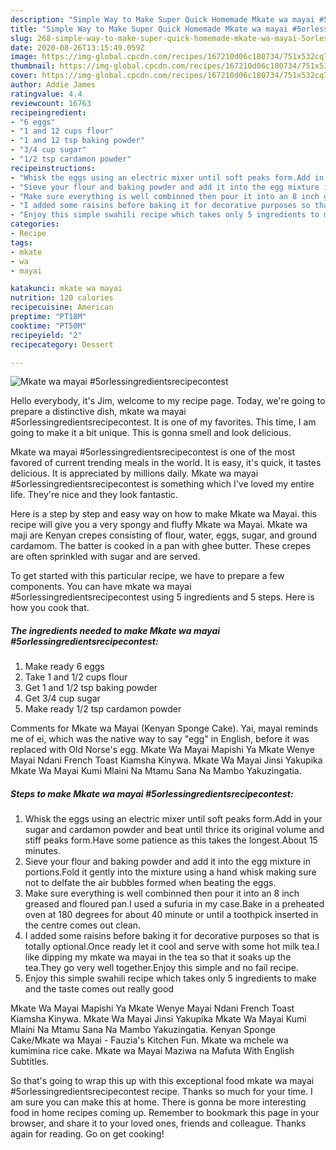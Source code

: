 ```yaml
---
description: "Simple Way to Make Super Quick Homemade Mkate wa mayai #5orlessingredientsrecipecontest"
title: "Simple Way to Make Super Quick Homemade Mkate wa mayai #5orlessingredientsrecipecontest"
slug: 268-simple-way-to-make-super-quick-homemade-mkate-wa-mayai-5orlessingredientsrecipecontest
date: 2020-08-26T13:15:49.059Z
image: https://img-global.cpcdn.com/recipes/167210d06c180734/751x532cq70/mkate-wa-mayai-5orlessingredientsrecipecontest-recipe-main-photo.jpg
thumbnail: https://img-global.cpcdn.com/recipes/167210d06c180734/751x532cq70/mkate-wa-mayai-5orlessingredientsrecipecontest-recipe-main-photo.jpg
cover: https://img-global.cpcdn.com/recipes/167210d06c180734/751x532cq70/mkate-wa-mayai-5orlessingredientsrecipecontest-recipe-main-photo.jpg
author: Addie James
ratingvalue: 4.4
reviewcount: 16763
recipeingredient:
- "6 eggs"
- "1 and 12 cups flour"
- "1 and 12 tsp baking powder"
- "3/4 cup sugar"
- "1/2 tsp cardamon powder"
recipeinstructions:
- "Whisk the eggs using an electric mixer until soft peaks form.Add in your sugar and cardamon powder and beat until thrice its original volume and stiff peaks form.Have some patience as this takes the longest.About 15 minutes."
- "Sieve your flour and baking powder and add it into the egg mixture in portions.Fold it gently into the mixture using a hand whisk making sure not to delfate the air bubbles formed when beating the eggs."
- "Make sure everything is well combinned then pour it into an 8 inch greased and floured pan.I used a sufuria in my case.Bake in a preheated oven at 180 degrees for about 40 minute or until a toothpick inserted in the centre comes out clean."
- "I added some raisins before baking it for decorative purposes so that is totally optional.Once ready let it cool and serve with some hot milk tea.I like dipping my mkate wa mayai in the tea so that it soaks up the tea.They go very well together.Enjoy this simple and no fail recipe."
- "Enjoy this simple swahili recipe which takes only 5 ingredients to make and the taste comes out really good"
categories:
- Recipe
tags:
- mkate
- wa
- mayai

katakunci: mkate wa mayai 
nutrition: 120 calories
recipecuisine: American
preptime: "PT18M"
cooktime: "PT50M"
recipeyield: "2"
recipecategory: Dessert

---
```



![Mkate wa mayai #5orlessingredientsrecipecontest](https://img-global.cpcdn.com/recipes/167210d06c180734/751x532cq70/mkate-wa-mayai-5orlessingredientsrecipecontest-recipe-main-photo.jpg)

Hello everybody, it's Jim, welcome to my recipe page. Today, we're going to prepare a distinctive dish, mkate wa mayai #5orlessingredientsrecipecontest. It is one of my favorites. This time, I am going to make it a bit unique. This is gonna smell and look delicious.

Mkate wa mayai #5orlessingredientsrecipecontest is one of the most favored of current trending meals in the world. It is easy, it's quick, it tastes delicious. It is appreciated by millions daily. Mkate wa mayai #5orlessingredientsrecipecontest is something which I've loved my entire life. They're nice and they look fantastic.

Here is a step by step and easy way on how to make Mkate wa Mayai. this recipe will give you a very spongy and fluffy Mkate wa Mayai. Mkate wa maji are Kenyan crepes consisting of flour, water, eggs, sugar, and ground cardamom. The batter is cooked in a pan with ghee butter. These crepes are often sprinkled with sugar and are served.


To get started with this particular recipe, we have to prepare a few components. You can have mkate wa mayai #5orlessingredientsrecipecontest using 5 ingredients and 5 steps. Here is how you cook that.

<!--inarticleads1-->

##### The ingredients needed to make Mkate wa mayai #5orlessingredientsrecipecontest:

1. Make ready 6 eggs
1. Take 1 and 1/2 cups flour
1. Get 1 and 1/2 tsp baking powder
1. Get 3/4 cup sugar
1. Make ready 1/2 tsp cardamon powder


Comments for Mkate wa Mayai (Kenyan Sponge Cake). Yai, mayai reminds me of ei, which was the native way to say &#34;egg&#34; in English, before it was replaced with Old Norse&#39;s egg. Mkate Wa Mayai Mapishi Ya Mkate Wenye Mayai Ndani French Toast Kiamsha Kinywa. Mkate Wa Mayai Jinsi Yakupika Mkate Wa Mayai Kumi Mlaini Na Mtamu Sana Na Mambo Yakuzingatia. 

<!--inarticleads2-->

##### Steps to make Mkate wa mayai #5orlessingredientsrecipecontest:

1. Whisk the eggs using an electric mixer until soft peaks form.Add in your sugar and cardamon powder and beat until thrice its original volume and stiff peaks form.Have some patience as this takes the longest.About 15 minutes.
1. Sieve your flour and baking powder and add it into the egg mixture in portions.Fold it gently into the mixture using a hand whisk making sure not to delfate the air bubbles formed when beating the eggs.
1. Make sure everything is well combinned then pour it into an 8 inch greased and floured pan.I used a sufuria in my case.Bake in a preheated oven at 180 degrees for about 40 minute or until a toothpick inserted in the centre comes out clean.
1. I added some raisins before baking it for decorative purposes so that is totally optional.Once ready let it cool and serve with some hot milk tea.I like dipping my mkate wa mayai in the tea so that it soaks up the tea.They go very well together.Enjoy this simple and no fail recipe.
1. Enjoy this simple swahili recipe which takes only 5 ingredients to make and the taste comes out really good


Mkate Wa Mayai Mapishi Ya Mkate Wenye Mayai Ndani French Toast Kiamsha Kinywa. Mkate Wa Mayai Jinsi Yakupika Mkate Wa Mayai Kumi Mlaini Na Mtamu Sana Na Mambo Yakuzingatia. Kenyan Sponge Cake/Mkate wa Mayai - Fauzia&#39;s Kitchen Fun. Mkate wa mchele wa kumimina rice cake. Mkate wa Mayai Maziwa na Mafuta With English Subtitles. 

So that's going to wrap this up with this exceptional food mkate wa mayai #5orlessingredientsrecipecontest recipe. Thanks so much for your time. I am sure you can make this at home. There is gonna be more interesting food in home recipes coming up. Remember to bookmark this page in your browser, and share it to your loved ones, friends and colleague. Thanks again for reading. Go on get cooking!
